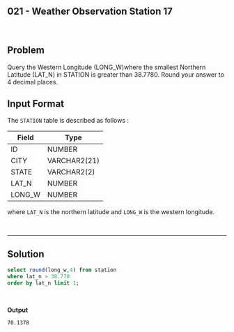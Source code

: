 ## 021 - Weather Observation Station 17
<br>

## Problem
Query the Western Longitude (LONG_W)where the smallest Northern Latitude (LAT_N) in STATION is greater than 38.7780. Round your answer to 4 decimal places.

## Input Format

The `STATION` table is described as follows :


|  Field | Type |
|---|---|
| ID  | NUMBER |
| CITY | VARCHAR2(21)   |
| STATE  | VARCHAR2(2)  |
| LAT_N |  NUMBER |
| LONG_W | NUMBER |

where `LAT_N` is the northern latitude and `LONG_W` is the western longitude.


<br>

---

## Solution


```SQL
select round(long_w,4) from station
where lat_n > 38.770 
order by lat_n limit 1;

```

<br>

**Output**

```
70.1378
```
